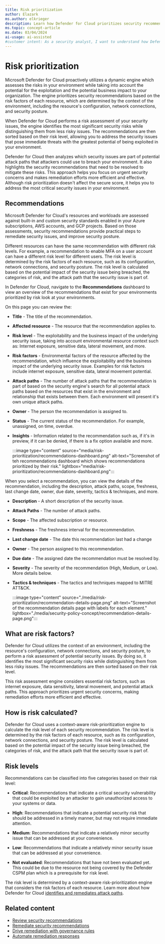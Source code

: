 ```yaml
---
title: Risk prioritization
author: Elazark
ms.author: elkrieger
description: Learn how Defender for Cloud prioritizes security recommendations and mitigates risks to protect your environment.
ms.topic: concept-article
ms.date: 03/04/2024
ai-usage: ai-assisted
#customer intent: As a security analyst, I want to understand how Defender for Cloud prioritizes security risks so that I can effectively protect my environment.
---
```


# Risk prioritization

Microsoft Defender for Cloud proactively utilizes a dynamic engine which assesses the risks in your environment while taking into account the potential for the exploitation and the potential business impact to your organization. The engine prioritizes security recommendations based on the risk factors of each resource, which are determined by the context of the environment, including the resource's configuration, network connections, and security posture.

When Defender for Cloud performs a risk assessment of your security issues, the engine identifies the most significant security risks while distinguishing them from less risky issues. The recommendations are then sorted based on their risk level, allowing you to address the security issues that pose immediate threats with the greatest potential of being exploited in your environment.

Defender for Cloud then analyzes which security issues are part of potential attack paths that attackers could use to breach your environment. It also highlights the security recommendations that need to be resolved to mitigate these risks. This approach helps you focus on urgent security concerns and makes remediation efforts more efficient and effective. Although risk prioritization doesn't affect the secure score, it helps you to address the most critical security issues in your environment.

## Recommendations

Microsoft Defender for Cloud's resources and workloads are assessed against built-in and custom security standards enabled in your Azure subscriptions, AWS accounts, and GCP projects. Based on those assessments, security recommendations provide practical steps to remediate security issues, and improve security posture.

Different resources can have the same recommendation with different risk levels. For example, a recommendation to enable MFA on a user account can have a different risk level for different users. The risk level is determined by the risk factors of each resource, such as its configuration, network connections, and security posture. The risk level is calculated based on the potential impact of the security issue being breached, the categories of risk, and the attack path that the security issue is part of.

In Defender for Cloud, navigate to the **Recommendations** dashboard to view an overview of the recommendations that exist for your environments prioritized by risk look at your environments.

On this page you can review the: 

- **Title** - The title of the recommendation.

- **Affected resource** - The resource that the recommendation applies to.

- **Risk level** - The exploitability and the business impact of the underlying security issue, taking into account environmental resource context such as: Internet exposure, sensitive data, lateral movement, and more.

- **Risk factors** - Environmental factors of the resource affected by the recommendation, which influence the exploitability and the business impact of the underlying security issue. Examples for risk factors include internet exposure, sensitive data, lateral movement potential.

- **Attack paths** - The number of attack paths that the recommendation is part of based on the security engine's search for all potential attack paths based on the resources that exist in the environment and relationship that exists between them. Each environment will present it's own unique attack paths.

- **Owner** - The person the recommendation is assigned to.

- **Status** - The current status of the recommendation. For example, unassigned, on time, overdue.

- **Insights** - Information related to the recommendation such as, if it's in preview, if it can be denied, if there is a fix option available and more.

    :::image type="content" source="media/risk-prioritization/recommendations-dashboard.png" alt-text="Screenshot of teh recommendations dashboard which shows recommendations prioritized by their risk." lightbox="media/risk-prioritization/recommendations-dashboard.png":::

When you select a recommendation, you can view the details of the recommendation, including the description, attack paths, scope, freshness, last change date, owner, due date, severity, tactics & techniques, and more.

- **Description** - A short description of the security issue.

- **Attack Paths** - The number of attack paths.

- **Scope** - The affected subscription or resource.

- **Freshness** - The freshness interval for the recommendation.

- **Last change date** - The date this recommendation last had a change

- **Owner** - The person assigned to this recommendation.

- **Due date** - The assigned date the recommendation must be resolved by.

- **Severity** - The severity of the recommendation (High, Medium, or Low). More details below.

- **Tactics & techniques** - The tactics and techniques mapped to MITRE ATT&CK.

    :::image type="content" source="./media/risk-prioritization/recommendation-details-page.png" alt-text="Screenshot of the recommendation details page with labels for each element." lightbox="./media/security-policy-concept/recommendation-details-page.png":::

## What are risk factors?

Defender for Cloud utilizes the context of an environment, including the resource's configuration, network connections, and security posture, to perform a risk assessment of potential security issues. By doing so, it identifies the most significant security risks while distinguishing them from less risky issues. The recommendations are then sorted based on their risk level.

This risk assessment engine considers essential risk factors, such as internet exposure, data sensitivity, lateral movement, and potential attack paths. This approach prioritizes urgent security concerns, making remediation efforts more efficient and effective.

## How is risk calculated?

Defender for Cloud uses a context-aware risk-prioritization engine to calculate the risk level of each security recommendation. The risk level is determined by the risk factors of each resource, such as its configuration, network connections, and security posture. The risk level is calculated based on the potential impact of the security issue being breached, the categories of risk, and the attack path that the security issue is part of.

## Risk levels

Recommendations can be classified into five categories based on their risk level:

- **Critical**: Recommendations that indicate a critical security vulnerability that could be exploited by an attacker to gain unauthorized access to your systems or data.

- **High**: Recommendations that indicate a potential security risk that should be addressed in a timely manner, but may not require immediate attention.

- **Medium**: Recommendations that indicate a relatively minor security issue that can be addressed at your convenience.

- **Low**: Recommendations that indicate a relatively minor security issue that can be addressed at your convenience.

- **Not evaluated**: Recommendations that have not been evaluated yet. This could be due to the resource not being covered by the Defender CSPM plan which is a prerequisite for risk level.

The risk level is determined by a context-aware risk-prioritization engine that considers the risk factors of each resource. Learn more about how Defender for Cloud [identifies and remediates attack paths](how-to-manage-attack-path.md).

## Related content

- [Review security recommendations](review-security-recommendations.md)
- [Remediate security recommendations](implement-security-recommendations.md)
- [Drive remediation with governance rules](governance-rules.md)
- [Automate remediation responses](workflow-automation.yml)
